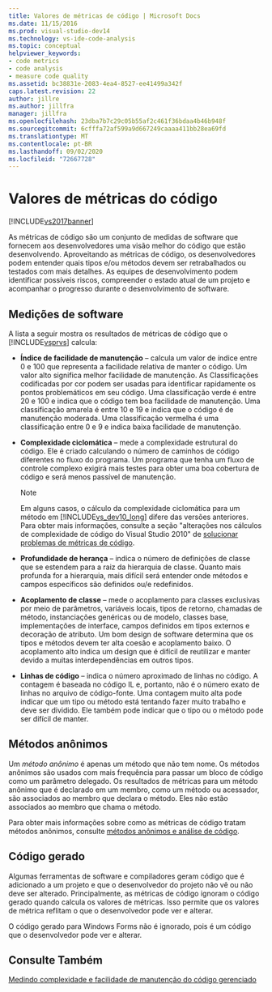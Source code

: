 ```yaml
---
title: Valores de métricas de código | Microsoft Docs
ms.date: 11/15/2016
ms.prod: visual-studio-dev14
ms.technology: vs-ide-code-analysis
ms.topic: conceptual
helpviewer_keywords:
- code metrics
- code analysis
- measure code quality
ms.assetid: bc38831e-2083-4ea4-8527-ee41499a342f
caps.latest.revision: 22
author: jillre
ms.author: jillfra
manager: jillfra
ms.openlocfilehash: 23dba7b7c29c05b55af2c461f36bdaa4b46b948f
ms.sourcegitcommit: 6cfffa72af599a9d667249caaaa411bb28ea69fd
ms.translationtype: MT
ms.contentlocale: pt-BR
ms.lasthandoff: 09/02/2020
ms.locfileid: "72667728"
---
```

# <a name="code-metrics-values"></a>Valores de métricas do código
[!INCLUDE[vs2017banner](../includes/vs2017banner.md)]

As métricas de código são um conjunto de medidas de software que fornecem aos desenvolvedores uma visão melhor do código que estão desenvolvendo. Aproveitando as métricas de código, os desenvolvedores podem entender quais tipos e/ou métodos devem ser retrabalhados ou testados com mais detalhes. As equipes de desenvolvimento podem identificar possíveis riscos, compreender o estado atual de um projeto e acompanhar o progresso durante o desenvolvimento de software.

## <a name="software-measurements"></a>Medições de software
 A lista a seguir mostra os resultados de métricas de código que o [!INCLUDE[vsprvs](../includes/vsprvs-md.md)] calcula:

- **Índice de facilidade de manutenção** – calcula um valor de índice entre 0 e 100 que representa a facilidade relativa de manter o código. Um valor alto significa melhor facilidade de manutenção. As Classificações codificadas por cor podem ser usadas para identificar rapidamente os pontos problemáticos em seu código. Uma classificação verde é entre 20 e 100 e indica que o código tem boa facilidade de manutenção. Uma classificação amarela é entre 10 e 19 e indica que o código é de manutenção moderada. Uma classificação vermelha é uma classificação entre 0 e 9 e indica baixa facilidade de manutenção.

- **Complexidade ciclomática** – mede a complexidade estrutural do código. Ele é criado calculando o número de caminhos de código diferentes no fluxo do programa. Um programa que tenha um fluxo de controle complexo exigirá mais testes para obter uma boa cobertura de código e será menos passível de manutenção.

    > [!NOTE]
    > Em alguns casos, o cálculo da complexidade ciclomática para um método em [!INCLUDE[vs_dev10_long](../includes/vs-dev10-long-md.md)] difere das versões anteriores. Para obter mais informações, consulte a seção "alterações nos cálculos de complexidade de código do Visual Studio 2010" de [solucionar problemas de métricas de código](../code-quality/troubleshooting-code-metrics-issues.md).

- **Profundidade de herança** – indica o número de definições de classe que se estendem para a raiz da hierarquia de classe. Quanto mais profunda for a hierarquia, mais difícil será entender onde métodos e campos específicos são definidos ou/e redefinidos.

- **Acoplamento de classe** – mede o acoplamento para classes exclusivas por meio de parâmetros, variáveis locais, tipos de retorno, chamadas de método, instanciações genéricas ou de modelo, classes base, implementações de interface, campos definidos em tipos externos e decoração de atributo. Um bom design de software determina que os tipos e métodos devem ter alta coesão e acoplamento baixo. O acoplamento alto indica um design que é difícil de reutilizar e manter devido a muitas interdependências em outros tipos.

- **Linhas de código** – indica o número aproximado de linhas no código. A contagem é baseada no código IL e, portanto, não é o número exato de linhas no arquivo de código-fonte. Uma contagem muito alta pode indicar que um tipo ou método está tentando fazer muito trabalho e deve ser dividido. Ele também pode indicar que o tipo ou o método pode ser difícil de manter.

## <a name="anonymous-methods"></a>Métodos anônimos
 Um *método anônimo* é apenas um método que não tem nome. Os métodos anônimos são usados com mais frequência para passar um bloco de código como um parâmetro delegado. Os resultados de métricas para um método anônimo que é declarado em um membro, como um método ou acessador, são associados ao membro que declara o método. Eles não estão associados ao membro que chama o método.

 Para obter mais informações sobre como as métricas de código tratam métodos anônimos, consulte [métodos anônimos e análise de código](../code-quality/anonymous-methods-and-code-analysis.md).

## <a name="generated-code"></a>Código gerado
 Algumas ferramentas de software e compiladores geram código que é adicionado a um projeto e que o desenvolvedor do projeto não vê ou não deve ser alterado. Principalmente, as métricas de código ignoram o código gerado quando calcula os valores de métricas. Isso permite que os valores de métrica reflitam o que o desenvolvedor pode ver e alterar.

 O código gerado para Windows Forms não é ignorado, pois é um código que o desenvolvedor pode ver e alterar.

## <a name="see-also"></a>Consulte Também
 [Medindo complexidade e facilidade de manutenção do código gerenciado](../code-quality/measuring-complexity-and-maintainability-of-managed-code.md)

